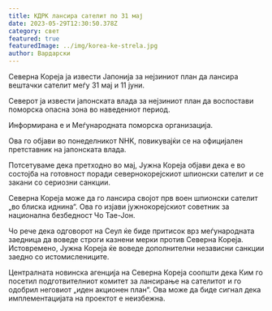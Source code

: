 ```yaml
---
title: КДРК лансира сателит по 31 мај
date: 2023-05-29T12:30:50.378Z
category: свет
featured: true
featuredImage: ../img/korea-ke-strela.jpg
author: Вардарски
---
```

Северна Кореја ја извести Јапонија за нејзиниот план да лансира вештачки сателит меѓу 31 мај и 11 јуни.

Северот ја извести јапонската влада за нејзиниот план да воспостави поморска опасна зона во наведениот период.

Информирана е и Меѓународната поморска организација.

Ова го објави во понеделникот NHK, повикувајќи се на официјален претставник на јапонската влада.

Потсетуваме дека претходно во мај, Јужна Кореја објави дека е во состојба на готовност поради севернокорејскиот шпионски сателит и се закани со сериозни санкции.

Северна Кореја може да го лансира својот прв воен шпионски сателит „во блиска иднина“. Ова го изјави јужнокорејскиот советник за национална безбедност Чо Тае-Јон.

Чо рече дека одговорот на Сеул ќе биде притисок врз меѓународната заедница да воведе строги казнени мерки против Северна Кореја. Истовремено, Јужна Кореја ќе воведе дополнителни независни санкции заедно со истомислениците.

Централната новинска агенција на Северна Кореја соопшти дека Ким го посетил подготвителниот комитет за лансирање на сателитот и го одобрил неговиот „иден акционен план“. Ова може да биде сигнал дека имплементацијата на проектот е неизбежна.